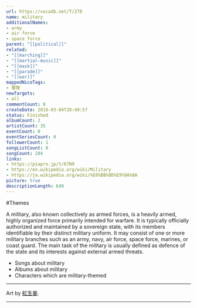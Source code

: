 ```yaml
---
url: https://vocadb.net/T/270
name: military
additionalNames: 
- army
- air force
- space force
parent: "[[political]]"
related:
- "[[marching]]"
- "[[martial-music]]"
- "[[mask]]"
- "[[parade]]"
- "[[war]]"
mappedNicoTags:
- 軍隊
newTargets:
- all
commentCount: 0
createDate: 2016-03-04T20:49:57
status: Finished
albumCount: 2
artistCount: 35
eventCount: 0
eventSeriesCount: 0
followerCount: 1
songListCount: 0
songCount: 284
links: 
- https://piapro.jp/t/67N9
- https://en.wikipedia.org/wiki/Military
- https://ja.wikipedia.org/wiki/%E8%BB%8D%E9%9A%8A
picture: true
descriptionLength: 649
---
```


#Themes

A military, also known collectively as armed forces, is a heavily armed, highly organized force primarily intended for warfare. It is typically officially authorized and maintained by a sovereign state, with its members identifiable by their distinct military uniform. It may consist of one or more military branches such as an army, navy, air force, space force, marines, or coast guard. The main task of the military is usually defined as defence of the state and its interests against external armed threats.

- Songs about military
- Albums about military
- Characters which are military-themed

---
Art by [紅生姜](https://piapro.jp/chakifactory).

---

